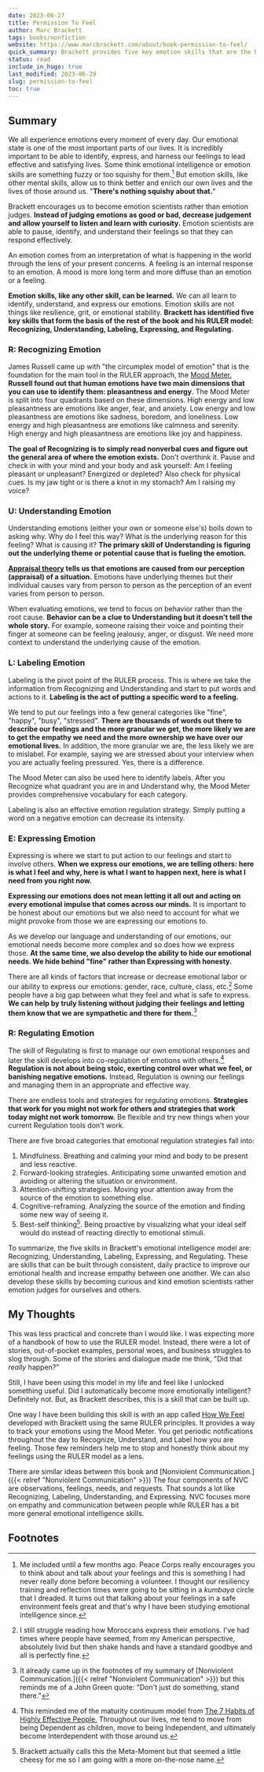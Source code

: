 ```yaml
---
date: 2023-06-27
title: Permission To Feel
author: Marc Brackett
tags: books/nonfiction
website: https://www.marcbrackett.com/about/book-permission-to-feel/
quick_summary: Brackett provides five key emotion skills that are the basis of the book and a framework for becoming more emotionally intelligent and empathetic.
status: read
include_in_hugo: true
last_modified: 2023-06-29
slug: permission-to-feel
toc: true
---
```


## Summary

We all experience emotions every moment of every day. Our emotional state is one of the most important parts of our lives. It is incredibly important to be able to identify, express, and harness our feelings to lead effective and satisfying lives. Some think emotional intelligence or emotion skills are something fuzzy or too squishy for them.[^1] But emotion skills, like other mental skills, allow us to think better and enrich our own lives and the lives of those around us. "**There's nothing squishy about that.**"

Brackett encourages us to become emotion scientists rather than emotion judges. **Instead of judging emotions as good or bad, decrease judgement and allow yourself to listen and learn with curiosity.** Emotion scientists are able to pause, identify, and understand their feelings so that they can respond effectively.

An emotion comes from an interpretation of what is happening in the world through the lens of your present concerns. A feeling is an internal response to an emotion. A mood is more long term and more diffuse than an emotion or a feeling.

**Emotion skills, like any other skill, can be learned.** We can all learn to identify, understand, and express our emotions. Emotion skills are not things like resilience, grit, or emotional stability. **Brackett has identified five key skills that form the basis of the rest of the book and his RULER model: Recognizing, Understanding, Labeling, Expressing, and Regulating.**

### R: Recognizing Emotion

James Russell came up with "the circumplex model of emotion" that is the foundation for the main tool in the RULER approach, the [Mood Meter.](https://unhconnect.unh.edu/s/1518/images/gid4/editor_documents/moodmeter-2020.pdf?gid=4&pgid=61&sessionid=82322b97-2258-4307-8e5f-2a6644532467&cc=1) **Russell found out that human emotions have two main dimensions that you can use to identify them: pleasantness and energy**. The Mood Meter is split into four quadrants based on these dimensions. High energy and low pleasantness are emotions like anger, fear, and anxiety. Low energy and low pleasantness are emotions like sadness, boredom, and loneliness. Low energy and high pleasantness are emotions like calmness and serenity. High energy and high pleasantness are emotions like joy and happiness.

**The goal of Recognizing is to simply read nonverbal cues and figure out the general area of where the emotion exists.** Don't overthink it. Pause and check in with your mind and your body and ask yourself: Am I feeling pleasant or unpleasant? Energized or depleted? Also check for physical cues. Is my jaw tight or is there a knot in my stomach? Am I raising my voice?

### U: Understanding Emotion

Understanding emotions (either your own or someone else's) boils down to asking why. Why do I feel this way? What is the underlying reason for this feeling? What is causing it? **The primary skill of Understanding is figuring out the underlying theme or potential cause that is fueling the emotion.**

**[Appraisal theory](https://en.wikipedia.org/wiki/Appraisal_theory) tells us that emotions are caused from our perception (appraisal) of a situation.** Emotions have underlying themes but their individual causes vary from person to person as the perception of an event varies from person to person.

When evaluating emotions, we tend to focus on behavior rather than the root cause. **Behavior can be a clue to Understanding but it doesn't tell the whole story.** For example, someone raising their voice and pointing their finger at someone can be feeling jealousy, anger, or disgust. We need more context to understand the underlying cause of the emotion.

### L: Labeling Emotion

Labeling is the pivot point of the RULER process. This is where we take the information from Recognizing and Understanding and start to put words and actions to it. **Labeling is the act of putting a specific word to a feeling.**

We tend to put our feelings into a few general categories like "fine", "happy", "busy", "stressed". **There are thousands of words out there to describe our feelings and the more granular we get, the more likely we are to get the empathy we need and the more ownership we have over our emotional lives.** In addition, the more granular we are, the less likely we are to mislabel. For example, saying we are stressed about your interview when you are actually feeling pressured. Yes, there is a difference.

The Mood Meter can also be used here to identify labels. After you Recognize what quadrant you are in and Understand why, the Mood Meter provides comprehensive vocabulary for each category.

Labeling is also an effective emotion regulation strategy. Simply putting a word on a negative emotion can decrease its intensity.

### E: Expressing Emotion

Expressing is where we start to put action to our feelings and start to involve others. **When we express our emotions, we are telling others: here is what I feel and why, here is what I want to happen next, here is what I need from you right now.**

**Expressing our emotions does not mean letting it all out and acting on every emotional impulse that comes across our minds.** It is important to be honest about our emotions but we also need to account for what we might provoke from those we are expressing our emotions to.

As we develop our language and understanding of our emotions, our emotional needs become more complex and so does how we express those. **At the same time, we also develop the ability to hide our emotional needs. We hide behind "fine" rather than Expressing with honesty.**

There are all kinds of factors that increase or decrease emotional labor or our ability to express our emotions: gender, race, culture, class, etc.[^2] Some people have a big gap between what they feel and what is safe to express. **We can help by truly listening without judging their feelings and letting them know that we are sympathetic and there for them.**[^3]

### R: Regulating Emotion

The skill of Regulating is first to manage our own emotional responses and later the skill develops into co-regulation of emotions with others.[^4] **Regulation is not about being stoic, exerting control over what we feel, or banishing negative emotions.** Instead, Regulation is owning our feelings and managing them in an appropriate and effective way.

There are endless tools and strategies for regulating emotions. **Strategies that work for you might not work for others and strategies that work today might not work tomorrow.** Be flexible and try new things when your current Regulation tools don't work.

There are five broad categories that emotional regulation strategies fall into:
1. Mindfulness. Breathing and calming your mind and body to be present and less reactive.
2. Forward-looking strategies. Anticipating some unwanted emotion and avoiding or altering the situation or environment.
3. Attention-shifting strategies. Moving your attention away from the source of the emotion to something else.
4. Cognitive-reframing. Analyzing the source of the emotion and finding some new way of seeing it.
5. Best-self thinking[^5]. Being proactive by visualizing what your ideal self would do instead of reacting directly to emotional stimuli.

To summarize, the five skills in Brackett's emotional intelligence model are: Recognizing, Understanding, Labeling, Expressing, and Regulating. These are skills that can be built through consistent, daily practice to improve our emotional health and increase empathy between one another. We can also develop these skills by becoming curious and kind emotion scientists rather emotion judges for ourselves and others.

## My Thoughts

This was less practical and concrete than I would like. I was expecting more of a handbook of how to use the RULER model. Instead, there were a lot of stories, out-of-pocket examples, personal woes, and business struggles to slog through. Some of the stories and dialogue made me think, "Did that *really* happen?"

Still, I have been using this model in my life and feel like I unlocked something useful. Did I automatically become more emotionally intelligent? Definitely not. But, as Brackett describes, this is a skill that can be built up.

One way I have been building this skill is with an app called [How We Feel](https://howwefeel.org/) developed with Brackett using the same RULER principles. It provides a way to track your emotions using the Mood Meter. You get periodic notifications throughout the day to Recognize, Understand, and Label how you are feeling. Those few reminders help me to stop and honestly think about my feelings using the RULER model as a lens.

There are similar ideas between this book and [Nonviolent Communication.]({{< relref "Nonviolent Communication" >}}) The four components of NVC are observations, feelings, needs, and requests. That sounds a lot like Recognizing, Labeling, Understanding, and Expressing. NVC focuses more on empathy and communication between people while RULER has a bit more general emotional intelligence skills.

## Footnotes

[^1]: Me included until a few months ago. Peace Corps really encourages you to think about and talk about your feelings and this is something I had never really done before becoming a volunteer. I thought our resiliency training and reflection times were going to be sitting in a *kumbaya* circle that I dreaded. It turns out that talking about your feelings in a safe environment feels great and that's why I have been studying emotional intelligence since.
[^2]: I still struggle reading how Moroccans express their emotions. I've had times where people have seemed, from my American perspective, absolutely livid but then shake hands and have a standard goodbye and all is perfectly fine.
[^3]: It already came up in the footnotes of my summary of [Nonviolent Communication.]({{< relref "Nonviolent Communication" >}}) but this reminds me of a John Green quote: "Don't just do something, stand there."
[^4]: This reminded me of the maturity continuum model from [The 7 Habits of Highly Effective People.](https://www.franklincovey.com/the-7-habits/) Throughout our lives, me tend to move from being Dependent as children, move to being Independent, and ultimately become Interdependent with those around us.
[^5]: Brackett actually calls this the Meta-Moment but that seemed a little cheesy for me so I am going with a more on-the-nose name.